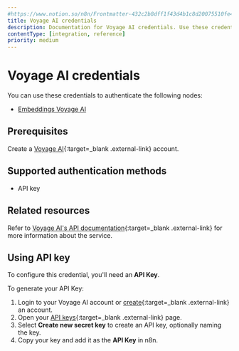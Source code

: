 ```yaml
---
#https://www.notion.so/n8n/Frontmatter-432c2b8dff1f43d4b1c8d20075510fe4
title: Voyage AI credentials
description: Documentation for Voyage AI credentials. Use these credentials to authenticate Voyage AI in n8n, a workflow automation platform.
contentType: [integration, reference]
priority: medium
---
```


# Voyage AI credentials

You can use these credentials to authenticate the following nodes:

- [Embeddings Voyage AI](/integrations/builtin/cluster-nodes/sub-nodes/n8n-nodes-langchain.embeddingsvoyageai.md)

## Prerequisites

Create a [Voyage AI](https://dashboard.voyageai.com/sign-up){:target=_blank .external-link} account.

## Supported authentication methods

- API key

## Related resources

Refer to [Voyage AI's API documentation](https://docs.voyageai.com/docs/api-key-and-installation){:target=_blank .external-link} for more information about the service.

## Using API key

To configure this credential, you'll need an **API Key**.

To generate your API Key:

1. Login to your Voyage AI account or [create](https://dashboard.voyageai.com/sign-up){:target=_blank .external-link} an account.
2. Open your [API keys](https://dashboard.voyageai.com/organization/api-keys){:target=_blank .external-link} page.
3. Select **Create new secret key** to create an API key, optionally naming the key.
4. Copy your key and add it as the **API Key** in n8n.